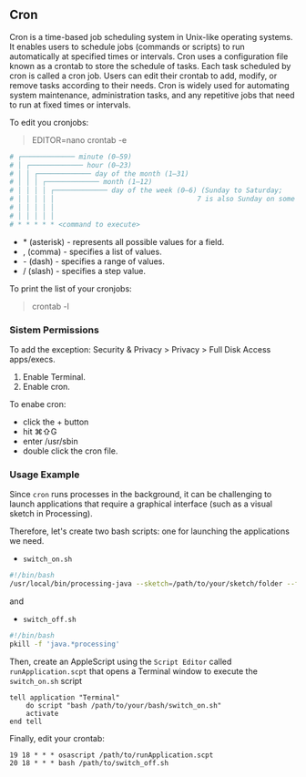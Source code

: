 ## Cron

Cron is a time-based job scheduling system in Unix-like operating systems. It enables users to schedule jobs (commands or scripts) to run automatically at specified times or intervals. Cron uses a configuration file known as a crontab to store the schedule of tasks. Each task scheduled by cron is called a cron job. Users can edit their crontab to add, modify, or remove tasks according to their needs. Cron is widely used for automating system maintenance, administration tasks, and any repetitive jobs that need to run at fixed times or intervals.

To edit you cronjobs:
> EDITOR=nano crontab -e

```bash 
# ┌───────────── minute (0–59)
# │ ┌───────────── hour (0–23)
# │ │ ┌───────────── day of the month (1–31)
# │ │ │ ┌───────────── month (1–12)
# │ │ │ │ ┌───────────── day of the week (0–6) (Sunday to Saturday;
# │ │ │ │ │                                   7 is also Sunday on some systems)
# │ │ │ │ │
# │ │ │ │ │
# * * * * * <command to execute>
``` 

- \* (asterisk) - represents all possible values for a field.
- \, (comma) - specifies a list of values.
- \- (dash) - specifies a range of values.
- \/ (slash) - specifies a step value.


To print the list of your cronjobs:
> crontab -l

### Sistem Permissions

To add the exception:
Security & Privacy > Privacy > Full Disk Access apps/execs.

1. Enable Terminal.
2. Enable cron.


To enabe cron:
- click the + button
- hit ⌘⇧G
- enter /usr/sbin
- double click the cron file.

### Usage Example

Since `cron` runs processes in the background, it can be challenging to launch applications that require a graphical interface (such as a visual sketch in Processing).

Therefore, let's create two bash scripts: one for launching the applications we need.

* `switch_on.sh`
``` bash
#!/bin/bash
/usr/local/bin/processing-java --sketch=/path/to/your/sketch/folder --force --run 2>> /path/to/your/desktop/error_log.txt 
```
and

* `switch_off.sh`

``` bash
#!/bin/bash
pkill -f 'java.*processing'
```

Then, create an AppleScript using the `Script Editor` called `runApplication.scpt` that opens a Terminal window to execute the `switch_on.sh` script

``` AppleScript
tell application "Terminal"
	do script "bash /path/to/your/bash/switch_on.sh"
	activate
end tell
```

Finally, edit your crontab:
```
19 18 * * * osascript /path/to/runApplication.scpt  
20 18 * * * bash /path/to/switch_off.sh
```